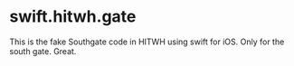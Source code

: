 # swift.hitwh.gate
This is the fake Southgate code in HITWH using swift for iOS.
Only for the south gate.
Great.

